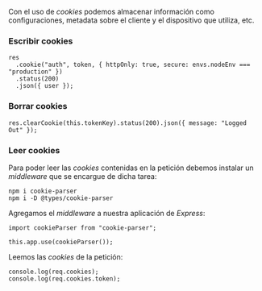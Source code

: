 Con el uso de *cookies* podemos almacenar información como configuraciones, metadata sobre el cliente y el dispositivo que utiliza, etc.
### Escribir cookies

```
res
  .cookie("auth", token, { httpOnly: true, secure: envs.nodeEnv === "production" })
  .status(200)
  .json({ user });
```
### Borrar cookies

```
res.clearCookie(this.tokenKey).status(200).json({ message: "Logged Out" });
```
### Leer cookies

Para poder leer las *cookies* contenidas en la petición debemos instalar un *middleware* que se encargue de dicha tarea:

```
npm i cookie-parser
npm i -D @types/cookie-parser
```

Agregamos el *middleware* a nuestra aplicación de *Express*:

```
import cookieParser from "cookie-parser";

this.app.use(cookieParser());
```

Leemos las *cookies* de la petición:

```
console.log(req.cookies);
console.log(req.cookies.token);
```